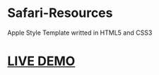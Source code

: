 # Safari-Resources
Apple Style Template writted in HTML5 and CSS3

# <a href="http://repo.altervista.org/template/safari/">LIVE DEMO</a>
